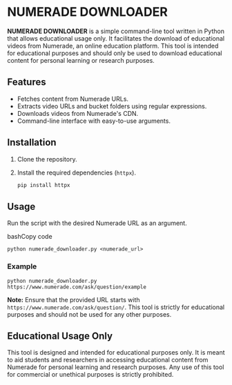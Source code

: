 
# NUMERADE DOWNLOADER

**NUMERADE DOWNLOADER** is a simple command-line tool written in Python that allows educational usage only. It facilitates the download of educational videos from Numerade, an online education platform. This tool is intended for educational purposes and should only be used to download educational content for personal learning or research purposes.

## Features

- Fetches content from Numerade URLs.
- Extracts video URLs and bucket folders using regular expressions.
- Downloads videos from Numerade's CDN.
- Command-line interface with easy-to-use arguments.

## Installation

1. Clone the repository.
2. Install the required dependencies (`httpx`).

   ```bash
   pip install httpx 

## Usage

Run the script with the desired Numerade URL as an argument.

bashCopy code

`python numerade_downloader.py <numerade_url>` 

### Example

`python numerade_downloader.py https://www.numerade.com/ask/question/example` 

**Note:** Ensure that the provided URL starts with `https://www.numerade.com/ask/question/`. This tool is strictly for educational purposes and should not be used for any other purposes.

## Educational Usage Only

This tool is designed and intended for educational purposes only. It is meant to aid students and researchers in accessing educational content from Numerade for personal learning and research purposes. Any use of this tool for commercial or unethical purposes is strictly prohibited.
